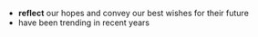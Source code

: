 - **reflect** our hopes and convey our best wishes for their future
- have been trending in recent years